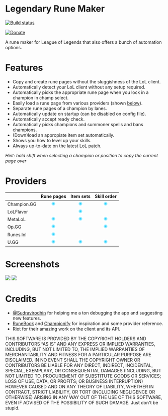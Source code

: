# Legendary Rune Maker
[![Build status](https://ci.appveyor.com/api/projects/status/u5y57w0cfpluaql0?svg=true)](https://ci.appveyor.com/project/pipe01/legendary-rune-maker)

[![Donate](https://www.paypalobjects.com/en_US/i/btn/btn_donate_LG.gif)](https://www.paypal.me/pipe01)

A rune maker for League of Legends that also offers a bunch of automation options.

# Features
* Copy and create rune pages without the sluggishness of the LoL client.
* Automatically detect your LoL client without any setup required.
* Automatically picks the appropriate rune page when you lock in a champion in champ select.
* Easily load a rune page from various providers (shown [below](#providers)).
* Separate rune pages of a champion by lanes.
* Automatically update on startup (can be disabled on config file).
* Automatically accept ready check.
* Automatically picks champions and summoner spells and bans champions.
* (Down)load an appropiate item set automatically.
* Shows you how to level up your skills.
* Always up-to-date on the latest LoL patch.

*Hint: hold shift when selecting a champion or position to copy the current page over*

# Providers

|             | Rune pages | Item sets | Skill order |
|-------------|:----------:|:---------:|:-----------:|
| Champion.GG | ![](./table_mark.png) | ![](./table_mark.png) | ![](./table_mark.png) |
| LoLFlavor   |            | ![](./table_mark.png) |             |
| MetaLoL     | ![](./table_mark.png) | ![](./table_mark.png) | ![](./table_mark.png) |
| Op.GG       | ![](./table_mark.png) |           | ![](./table_mark.png) |
| Runes.lol   | ![](./table_mark.png) |           |             |
| U.GG        | ![](./table_mark.png) | ![](./table_mark.png) | ![](./table_mark.png) |

# Screenshots

![](https://i.imgur.com/TuUbid4.png)
![](https://i.imgur.com/Ltv3490.png)

# Credits
* [@Sudravirodhin](https://github.com/sudravirodhin) for helping me a ton debugging the app and suggesting new features.
* [RuneBook](https://github.com/OrangeNote/RuneBook) and [Championify](https://github.com/dustinblackman/Championify) for inspiration and some provider reference.
* Riot for their amazing work on the client and its API.

THIS SOFTWARE IS PROVIDED BY THE COPYRIGHT HOLDERS AND CONTRIBUTORS “AS IS” AND ANY EXPRESS OR IMPLIED WARRANTIES, INCLUDING, BUT NOT LIMITED TO, THE IMPLIED WARRANTIES OF MERCHANTABILITY AND FITNESS FOR A PARTICULAR PURPOSE ARE DISCLAIMED. IN NO EVENT SHALL THE COPYRIGHT OWNER OR CONTRIBUTORS BE LIABLE FOR ANY DIRECT, INDIRECT, INCIDENTAL, SPECIAL, EXEMPLARY, OR CONSEQUENTIAL DAMAGES (INCLUDING, BUT NOT LIMITED TO, PROCUREMENT OF SUBSTITUTE GOODS OR SERVICES; LOSS OF USE, DATA, OR PROFITS; OR BUSINESS INTERRUPTION) HOWEVER CAUSED AND ON ANY THEORY OF LIABILITY, WHETHER IN CONTRACT, STRICT LIABILITY, OR TORT (INCLUDING NEGLIGENCE OR OTHERWISE) ARISING IN ANY WAY OUT OF THE USE OF THIS SOFTWARE, EVEN IF ADVISED OF THE POSSIBILITY OF SUCH DAMAGE. Just don't be stupid.
